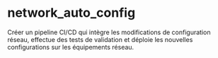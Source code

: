 # network_auto_config
Créer un pipeline CI/CD qui intègre les modifications de configuration réseau, effectue des tests de validation et déploie les nouvelles configurations sur les équipements réseau.
